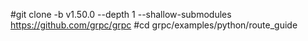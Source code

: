 #git clone -b v1.50.0 --depth 1 --shallow-submodules https://github.com/grpc/grpc
#cd grpc/examples/python/route_guide

